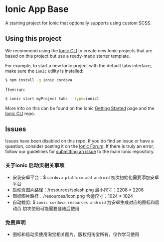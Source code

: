 Ionic App Base
==============

A starting project for Ionic that optionally supports using custom SCSS.

## Using this project

We recommend using the [Ionic CLI](https://github.com/ionic-team/ionic-cli) to create new Ionic projects that are based on this project but use a ready-made starter template.

For example, to start a new Ionic project with the default tabs interface, make sure the `ionic` utility is installed:

```bash
$ npm install -g ionic cordova
```

Then run:

```bash
$ ionic start myProject tabs --type=ionic1
```

More info on this can be found on the Ionic [Getting Started](https://ionicframework.com/getting-started) page and the [Ionic CLI](https://github.com/ionic-team/ionic-cli) repo.

## Issues

Issues have been disabled on this repo. If you do find an issue or have a question, consider posting it on the [Ionic Forum](https://forum.ionicframework.com/). If there is truly an error, follow our guidelines for [submitting an issue](https://ionicframework.com/submit-issue/) to the main Ionic repository.

### 关于ionic 启动页相关事项
- 安装安卓平台：$ `cordova platform add android` 初次初始化需要添加安卓平台
- 启动页图片路径：/resources/splash.png 最小尺寸：2208 * 2208
- 图标图片路径：/resources/icon.png 合适尺寸：1024 * 1024
- 自动裁剪: $ `ionic cordova resources android` 为安卓生成对应的图标和启动页 初次使用可能需要登陆后使用

### 免责声明
- 图标和启动页使用淘宝相关图片，版权归淘宝所有，仅作学习使用

